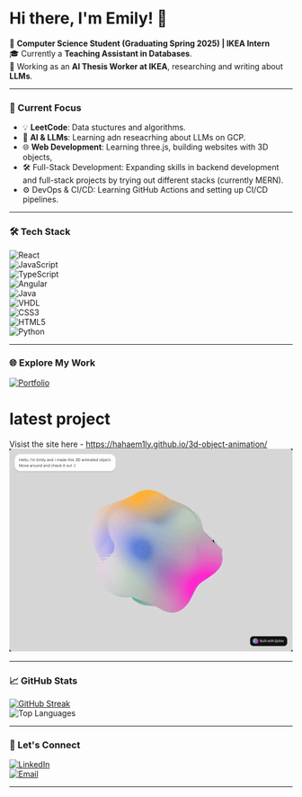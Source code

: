 # Hi there, I'm Emily! 👋

🚀 **Computer Science Student (Graduating Spring 2025) | IKEA Intern**  
🎓 Currently a **Teaching Assistant in Databases**.  
🤖 Working as an **AI Thesis Worker at IKEA**, researching and writing about **LLMs**.

---

### 🌟 Current Focus

- 💡 **LeetCode**: Data stuctures and algorithms.
- 🤖 **AI & LLMs**: Learning adn reseacrhing about LLMs on GCP.
- 🌐 **Web Development**: Learning three.js, building websites with 3D objects,
- 🛠 Full-Stack Development: Expanding skills in backend development and full-stack projects by trying out different stacks (currently MERN).
- ⚙️ DevOps & CI/CD: Learning GitHub Actions and setting up CI/CD pipelines.

---

### 🛠 Tech Stack

![React](https://img.shields.io/badge/-React-61DAFB?style=flat&logo=react&logoColor=black)  
![JavaScript](https://img.shields.io/badge/-JavaScript-F7DF1E?style=flat&logo=javascript&logoColor=black)  
![TypeScript](https://img.shields.io/badge/-TypeScript-3178C6?style=flat&logo=typescript&logoColor=white)  
![Angular](https://img.shields.io/badge/-Angular-DD0031?style=flat&logo=angular&logoColor=white)  
![Java](https://img.shields.io/badge/-Java-007396?style=flat&logo=java&logoColor=white)  
![VHDL](https://img.shields.io/badge/-VHDL-2E8B57?style=flat&logo=verilog&logoColor=white)  
![CSS3](https://img.shields.io/badge/-CSS3-1572B6?style=flat&logo=css3&logoColor=white)  
![HTML5](https://img.shields.io/badge/-HTML5-E34F26?style=flat&logo=html5&logoColor=white)  
![Python](https://img.shields.io/badge/-Python-3776AB?style=flat&logo=python&logoColor=white)

---

### 🌐 Explore My Work

[![Portfolio](https://img.shields.io/badge/-Portfolio-FF5722?style=flat&logo=netlify&logoColor=white)](https://hahaem1ly.netlify.app/)

# latest project
Visist the site here - https://hahaem1ly.github.io/3d-object-animation/
![Website Preview](./preview.gif)

---

### 📈 GitHub Stats

[![GitHub Streak](https://github-readme-streak-stats.herokuapp.com?user=hahaem1ly&theme=radical)](https://github.com/hahaem1ly)  
![Top Languages](https://github-readme-stats.vercel.app/api/top-langs/?username=hahaem1ly&layout=compact&theme=radical)

---

### 🎯 Let's Connect

[![LinkedIn](https://img.shields.io/badge/-LinkedIn-0077B5?style=flat&logo=linkedin&logoColor=white)](https://www.linkedin.com/in/emily-ha-885605210/)  
[![Email](https://img.shields.io/badge/-Email-D14836?style=flat&logo=gmail&logoColor=white)](mailto:em1lyha2002@gmail.com)

---
